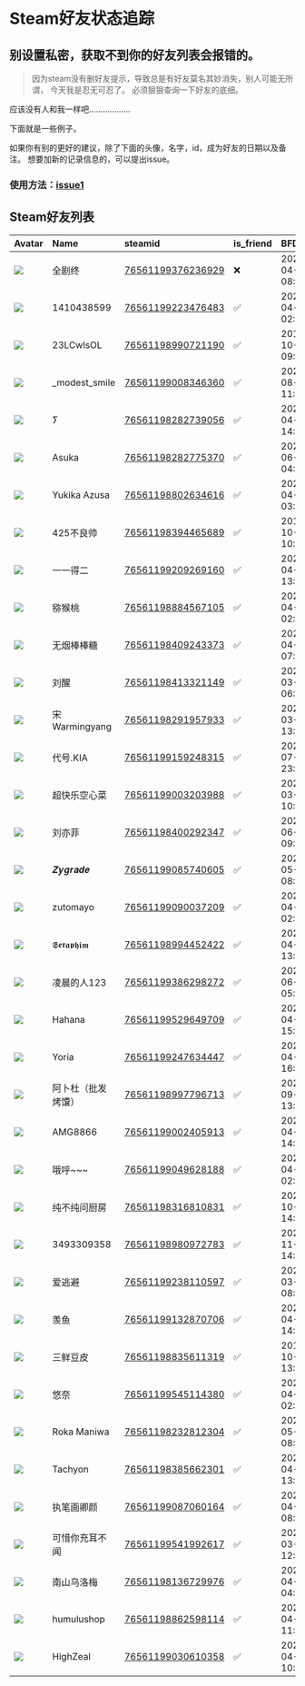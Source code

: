# Steam好友状态追踪
## 别设置私密，获取不到你的好友列表会报错的。

> 因为steam没有删好友提示，导致总是有好友莫名其妙消失，别人可能无所谓，
> 今天我是忍无可忍了。 必须狠狠查询一下好友的底细。

应该没有人和我一样吧………………

下面就是一些例子。

如果你有别的更好的建议，除了下面的头像，名字，id，成为好友的日期以及备注。 想要加新的记录信息的，可以提出issue。

### 使用方法：[issue1](https://github.com/systemannounce/SteamFriends/issues/1)



## Steam好友列表
| Avatar                                                                            | Name          | steamid                                                                     | is_friend   | BFD                 | removed_time        | Remark   |
|:----------------------------------------------------------------------------------|:--------------|:----------------------------------------------------------------------------|:------------|:--------------------|:--------------------|:---------|
| ![](https://avatars.steamstatic.com/0a5cd1f35317d1cc0c1b610ec9d6ec1e6d04eb67.jpg) | 全剧终           | [76561199376236929](https://steamcommunity.com/profiles/76561199376236929/) | ❌           | 2024-04-26 08:08:04 | 2025-02-20 09:15:45 |          |
| ![](https://avatars.steamstatic.com/23461b685ef10cdb39083f54bc0b153889d43d7e.jpg) | 1410438599    | [76561199223476483](https://steamcommunity.com/profiles/76561199223476483/) | ✅           | 2024-04-09 02:33:40 |                     |          |
| ![](https://avatars.steamstatic.com/b8448de58bce7a6d17610ebb9d07e3f4f18a23c7.jpg) | 23LCwlsOL     | [76561198990721190](https://steamcommunity.com/profiles/76561198990721190/) | ✅           | 2019-10-22 09:43:10 |                     |          |
| ![](https://avatars.steamstatic.com/2ea971378d5d06679e7757777a2aa67528e6e6ff.jpg) | _modest_smile | [76561199008346360](https://steamcommunity.com/profiles/76561199008346360/) | ✅           | 2021-08-29 11:49:36 |                     |          |
| ![](https://avatars.steamstatic.com/a8df35dccfb1b39e73a8fe84274117dd0bc2043f.jpg) | ⵢ             | [76561198282739056](https://steamcommunity.com/profiles/76561198282739056/) | ✅           | 2024-04-12 14:44:24 |                     |          |
| ![](https://avatars.steamstatic.com/273a399cfef92808f97b6a35e6a49ee13d513837.jpg) | Asuka         | [76561198282775370](https://steamcommunity.com/profiles/76561198282775370/) | ✅           | 2024-06-13 04:28:58 |                     |          |
| ![](https://avatars.steamstatic.com/48aa69d6f508332083757cd6c1f0cf6ef07695eb.jpg) | Yukika Azusa  | [76561198802634616](https://steamcommunity.com/profiles/76561198802634616/) | ✅           | 2024-04-08 03:17:33 |                     |          |
| ![](https://avatars.steamstatic.com/9baf5961a75d86da3dbbcc34a476360df6aa7561.jpg) | 425不良帅        | [76561198394465689](https://steamcommunity.com/profiles/76561198394465689/) | ✅           | 2019-10-26 10:07:13 |                     |          |
| ![](https://avatars.steamstatic.com/d36f60101ce04bfdaf7dccd5595ad1b773ab10b1.jpg) | 一一得二          | [76561199209269160](https://steamcommunity.com/profiles/76561199209269160/) | ✅           | 2024-04-21 13:15:32 |                     |          |
| ![](https://avatars.steamstatic.com/b645a96d21c7c2659c58767591203f29a0d8799c.jpg) | 猕猴桃           | [76561198884567105](https://steamcommunity.com/profiles/76561198884567105/) | ✅           | 2024-04-08 02:04:56 |                     |          |
| ![](https://avatars.steamstatic.com/c76cd2fd01c9ebe9a6547c5cab488c2796660bbd.jpg) | 无烟棒棒糖         | [76561198409243373](https://steamcommunity.com/profiles/76561198409243373/) | ✅           | 2024-04-10 07:52:57 |                     |          |
| ![](https://avatars.steamstatic.com/f4f2fc58620a769dfcc51defda89ed5cb8fa7d75.jpg) | 刘醒            | [76561198413321149](https://steamcommunity.com/profiles/76561198413321149/) | ✅           | 2022-03-21 06:18:28 |                     |          |
| ![](https://avatars.steamstatic.com/4efe1e4699f427f3dac9a9bf9d66c9968d91db66.jpg) | 宋Warmingyang  | [76561198291957933](https://steamcommunity.com/profiles/76561198291957933/) | ✅           | 2024-03-25 13:47:14 |                     |          |
| ![](https://avatars.steamstatic.com/b93f04b9194fba8980a2dc74947d47d0087ba113.jpg) | 代号.KIA        | [76561199159248315](https://steamcommunity.com/profiles/76561199159248315/) | ✅           | 2023-07-24 23:53:02 |                     |          |
| ![](https://avatars.steamstatic.com/148ff422f2245ab66abfeabf3f7506861d6b703b.jpg) | 超快乐空心菜        | [76561199003203988](https://steamcommunity.com/profiles/76561199003203988/) | ✅           | 2024-03-14 10:31:00 |                     |          |
| ![](https://avatars.steamstatic.com/9b8a321b4c69392de7f824f144a76eca8e6eed80.jpg) | 刘亦菲           | [76561198400292347](https://steamcommunity.com/profiles/76561198400292347/) | ✅           | 2021-06-26 09:15:42 |                     |          |
| ![](https://avatars.steamstatic.com/fca580b09d0c884fa2230dc436aa82f142bfd6c2.jpg) | 𝒁𝒚𝒈𝒓𝒂𝒅𝒆       | [76561199085740605](https://steamcommunity.com/profiles/76561199085740605/) | ✅           | 2024-05-03 08:50:18 |                     |          |
| ![](https://avatars.steamstatic.com/97e463a36f2693f6158631fb69c4074694019c20.jpg) | zutomayo      | [76561199090037209](https://steamcommunity.com/profiles/76561199090037209/) | ✅           | 2024-04-09 02:33:40 |                     |          |
| ![](https://avatars.steamstatic.com/51ff3bdc01fca73b720762d1684a11258206c1f6.jpg) | 𝕾𝖊𝖗𝖆𝖕𝖍𝖎𝖒      | [76561198994452422](https://steamcommunity.com/profiles/76561198994452422/) | ✅           | 2021-04-04 13:31:05 |                     |          |
| ![](https://avatars.steamstatic.com/4c0503eb204973fecdec7b4843a274da0d221936.jpg) | 凌晨的人123       | [76561199386298272](https://steamcommunity.com/profiles/76561199386298272/) | ✅           | 2024-06-13 05:08:11 |                     |          |
| ![](https://avatars.steamstatic.com/6889e542266ff1eca9c32d7f405a723a0e19f756.jpg) | Hahana        | [76561199529649709](https://steamcommunity.com/profiles/76561199529649709/) | ✅           | 2024-04-11 15:51:43 |                     |          |
| ![](https://avatars.steamstatic.com/f3596b76cd647ddf734b7687a9dd65716bb72c24.jpg) | Yoria         | [76561199247634447](https://steamcommunity.com/profiles/76561199247634447/) | ✅           | 2024-04-17 16:02:17 |                     |          |
| ![](https://avatars.steamstatic.com/4f0c0e409e745d67b84ee3a9dde9d847ac1ad035.jpg) | 阿卜杜（批发烤馕）     | [76561198997796713](https://steamcommunity.com/profiles/76561198997796713/) | ✅           | 2024-09-07 13:14:31 |                     |          |
| ![](https://avatars.steamstatic.com/198fe94358c7451d91b71229efab9efe3fe97a76.jpg) | AMG8866       | [76561199002405913](https://steamcommunity.com/profiles/76561199002405913/) | ✅           | 2024-04-28 14:51:36 |                     |          |
| ![](https://avatars.steamstatic.com/2056a43e8373463af1d2120efc415c96cc054ece.jpg) | 哦呼~~~         | [76561199049628188](https://steamcommunity.com/profiles/76561199049628188/) | ✅           | 2024-04-09 02:33:40 |                     |          |
| ![](https://avatars.steamstatic.com/3f113a30e9511a6344f7559e4fe216485de14ffd.jpg) | 纯不纯问厨房        | [76561198316810831](https://steamcommunity.com/profiles/76561198316810831/) | ✅           | 2020-10-31 14:55:13 |                     |          |
| ![](https://avatars.steamstatic.com/fef49e7fa7e1997310d705b2a6158ff8dc1cdfeb.jpg) | 3493309358    | [76561198980972783](https://steamcommunity.com/profiles/76561198980972783/) | ✅           | 2021-11-27 14:13:24 |                     |          |
| ![](https://avatars.steamstatic.com/fef49e7fa7e1997310d705b2a6158ff8dc1cdfeb.jpg) | 爱逃避           | [76561199238110597](https://steamcommunity.com/profiles/76561199238110597/) | ✅           | 2024-03-25 08:26:00 |                     |          |
| ![](https://avatars.steamstatic.com/2193ef53ab94337db6d3c3e7fbc49cba01703cfc.jpg) | 羡鱼            | [76561199132870706](https://steamcommunity.com/profiles/76561199132870706/) | ✅           | 2024-04-28 14:51:36 |                     |          |
| ![](https://avatars.steamstatic.com/06bc434a87f8a81bb4371bb23485d1b553de8146.jpg) | 三鲜豆皮          | [76561198835611319](https://steamcommunity.com/profiles/76561198835611319/) | ✅           | 2019-10-10 13:34:44 |                     |          |
| ![](https://avatars.steamstatic.com/5dd7bc8ba7bf798d1ee93c04f3826b021f188f0c.jpg) | 悠奈            | [76561199545114380](https://steamcommunity.com/profiles/76561199545114380/) | ✅           | 2024-04-08 02:04:56 |                     |          |
| ![](https://avatars.steamstatic.com/dbcce2e5c6500f54eb491cbc51dbb04df9f6653c.jpg) | Roka Maniwa   | [76561198232812304](https://steamcommunity.com/profiles/76561198232812304/) | ✅           | 2024-05-03 08:50:00 |                     |          |
| ![](https://avatars.steamstatic.com/b11f477575c25a551be783e398021b5f8f155d65.jpg) | Tachyon       | [76561198385662301](https://steamcommunity.com/profiles/76561198385662301/) | ✅           | 2024-04-09 13:00:52 |                     |          |
| ![](https://avatars.steamstatic.com/9b93d226b51a3bf32397863cfe84ab06fd9c0bd9.jpg) | 执笔画卿颜         | [76561199087060164](https://steamcommunity.com/profiles/76561199087060164/) | ✅           | 2024-04-09 08:28:24 |                     |          |
| ![](https://avatars.steamstatic.com/4ab6c4dcee1ccf0371e5d9c90881c7a0b9412f67.jpg) | 可惜你充耳不闻       | [76561199541992617](https://steamcommunity.com/profiles/76561199541992617/) | ✅           | 2024-03-26 12:02:45 |                     |          |
| ![](https://avatars.steamstatic.com/14fa45d90d1774068441651602af9b2de61890b4.jpg) | 南山乌洛梅         | [76561198136729976](https://steamcommunity.com/profiles/76561198136729976/) | ✅           | 2024-04-15 04:07:15 |                     |          |
| ![](https://avatars.steamstatic.com/7ef9f2ac9daca2c6bb5a158efd7b08d9a0af2811.jpg) | humulushop    | [76561198862598114](https://steamcommunity.com/profiles/76561198862598114/) | ✅           | 2024-04-14 11:13:35 |                     |          |
| ![](https://avatars.steamstatic.com/8f184a8fb35e0d6a68be00864b666bb2ac97a155.jpg) | HighZeal      | [76561199030610358](https://steamcommunity.com/profiles/76561199030610358/) | ✅           | 2024-04-11 10:51:59 |                     |          |